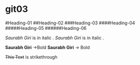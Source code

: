 # git03
<!-- i don't have any project to write the readme file to describe discription and related instructions and also this is for learning purpose so i write codes for everything that i learn from the atteched video .-->

<!-- Headings (H1 - H6)/ markup language has some headings h1 to h6 . h1 is the largest heading and h6 is the smallest heading  -->

#Heading-01
##Heading-02
###Heading-03
####Heading-04
#####Heading-05
######Heading-06


<!-- if we want to write some text/words in differnt form(like italic) , so we have to follow some instruction that shows in next 2-3 lines -->

*Saurabh Giri* is in italic .
_Saurabh Giri_ is in italic .

<!-- for strong and bold text -->

**Saurabh Giri** ->Bold 
__Saurabh Giri__ -> Bold

<!-- Strikethrough -->
~~This Text~~ is strikethrough 

<!-- Horizontal Rule-->


 




